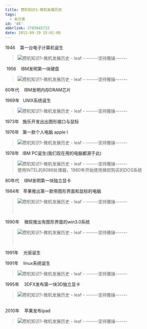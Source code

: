 ```yaml
---
title: 攒机知识1-微机发展历史
tags:
  - 未分类
id: '45'
abbrlink: 2703845722
date: 2013-09-19 15:01:00
---
```


1946    第一台电子计算机诞生  

> ![攒机知识1-微机发展历史 - leaf - ------坚持雅操------](http://img1.ph.126.net/wPLKA31vk02FjZpirwJsjw==/6597730573146590104.jpg "攒机知识1-微机发展历史 - leaf - ------坚持雅操------")

 1956    IBM发明第一块硬盘  

> ![攒机知识1-微机发展历史 - leaf - ------坚持雅操------](http://img1.ph.126.net/s8y8MGLP2Wt0RJizBqgUZQ==/2245325889320924743.jpg "攒机知识1-微机发展历史 - leaf - ------坚持雅操------")

60年代    IBM发明内存DRAM芯片  
  
1969年   UNIX系统诞生  

> ![攒机知识1-微机发展历史 - leaf - ------坚持雅操------](http://img2.ph.126.net/gFmqAfQGtDRCbnn1ASuFlg==/3905746776937405523.jpg "攒机知识1-微机发展历史 - leaf - ------坚持雅操------")

  
1973年   施乐开发出出图形接口与鼠标  
  
1976年   第一款个人电脑 apple I  

> ![攒机知识1-微机发展历史 - leaf - ------坚持雅操------](http://img2.ph.126.net/In7r1NyvyzXOm4N1WfRCww==/3860429305686910466.jpg "攒机知识1-微机发展历史 - leaf - ------坚持雅操------")  
>   

1978年   IBM PC诞生(我们现在用的电脑都源于此)  

> ![攒机知识1-微机发展历史 - leaf - ------坚持雅操------](http://img1.ph.126.net/GshbJTii1-7D4La-OlE86A==/1580763469224964876.jpg "攒机知识1-微机发展历史 - leaf - ------坚持雅操------")  
> 使用INTEL的8086处理器，1980年开始使用微软购买的DOS系统  
>   

80年代    IBM发明第一块独立显卡  
  
1984年   苹果推出第一款带图形界面和鼠标的电脑  

> ![攒机知识1-微机发展历史 - leaf - ------坚持雅操------](http://img1.ph.126.net/UlcnYMWft8raaytBDOOjXA==/6597627219053581807.jpg "攒机知识1-微机发展历史 - leaf - ------坚持雅操------")
> 
>  

1990年    微软推出有图形界面的win3.0系统  

> ![攒机知识1-微机发展历史 - leaf - ------坚持雅操------](http://img2.ph.126.net/ZAZEqEFvR5kP43630ATjZw==/61361545022933438.jpg "攒机知识1-微机发展历史 - leaf - ------坚持雅操------")
> 
>  

1991年    光驱诞生  
  
1991年    linux系统诞生  

> ![攒机知识1-微机发展历史 - leaf - ------坚持雅操------](http://img1.ph.126.net/c7RikRs9I4DQNJbuA4QZuQ==/6598082416867156315.jpg "攒机知识1-微机发展历史 - leaf - ------坚持雅操------")  

1995年    3DFX发布第一块3D独立显卡  

> ![攒机知识1-微机发展历史 - leaf - ------坚持雅操------](http://img1.ph.126.net/hjt5bi_tp5l0NfWM5PlziA==/2206200867558327592.jpg "攒机知识1-微机发展历史 - leaf - ------坚持雅操------")

   
2010年    苹果发布ipad  

> ![攒机知识1-微机发展历史 - leaf - ------坚持雅操------](http://img1.ph.126.net/hW8Qhzj8kfTGraEfrMz0tA==/1500824575921239721.jpg "攒机知识1-微机发展历史 - leaf - ------坚持雅操------")
> 
>